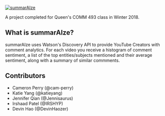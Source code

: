[![summarAIze](https://i.imgur.com/PQumkXw.png)](https://493-summaraize.mybluemix.net "summarAIze")

A project completed for Queen's COMM 493 class in Winter 2018.

## What is summarAIze?
summarAIze uses Watson's Discovery API to provide YouTube Creators with comment analytics. For each video you receive a histogram of comment sentiment, a list of the top entities/subjects mentioned and their average sentiment, along with a summary of similar commments.

## Contributors
- Cameron Perry (@cam-perry)
- Katie Yang (@katieyang)
- Jennifer Qian (@Jennisaurus)
- Irshaad Patel (@IRSHYP)
- Devin Hao (@DevinHaozer)
